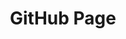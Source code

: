 ---
title: "GitHub Page"
permalink: /categories/TIL/githubpage/
layout: category
author_profile: true
taxonomy: GitHub Page
---